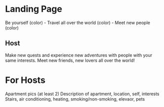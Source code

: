 # Landing Page
Be yourself (color) - Travel all over the world (color) - Meet new people (color)
## Host
Make new quests and experience new adventures with people with your same interests. Meet new friends, new lovers all over the world!

# For Hosts
Apartment pics (at least 2)
Description of apartment, location, self, interests
Stairs, air conditioning, heating, smoking/non-smoking, elevaor, pets